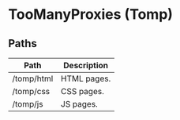 # TooManyProxies (Tomp)

## Paths

| Path       | Description |
| ---------- | ----------- |
| /tomp/html | HTML pages. |
| /tomp/css  | CSS pages.  |
| /tomp/js   | JS pages.   |
